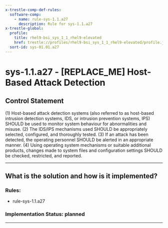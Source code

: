 ```yaml
---
x-trestle-comp-def-rules:
  software-comp:
    - name: rule-sys-1.1.a27
      description: Rule for sys-1.1.a27
x-trestle-global:
  profile:
    title: rhel9-bsi_sys_1_1_rhel9-elevated
    href: trestle://profiles/rhel9-bsi_sys_1_1_rhel9-elevated/profile.json
  sort-id: sys-01.01.a27
---
```


# sys-1.1.a27 - \[REPLACE_ME\] Host-Based Attack Detection

## Control Statement

(1) Host-based attack detection systems (also referred to as host-based intrusion detection
systems, IDS, or intrusion prevention systems, IPS) SHOULD be used to monitor system
behaviour for abnormalities and misuse. (2) The IDS/IPS mechanisms used SHOULD be
appropriately selected, configured, and thoroughly tested. (3) If an attack has been detected,
the operating personnel SHOULD be alerted in an appropriate manner.
(4) Using operating system mechanisms or suitable additional products, changes made to system
files and configuration settings SHOULD be checked, restricted, and reported.

______________________________________________________________________

## What is the solution and how is it implemented?

<!-- For implementation status enter one of: implemented, partial, planned, alternative, not-applicable -->

<!-- Note that the list of rules under ### Rules: is read-only and changes will not be captured after assembly to JSON -->

<!-- Add control implementation description here for control: sys-1.1.a27 -->

### Rules:

  - rule-sys-1.1.a27

### Implementation Status: planned

______________________________________________________________________
